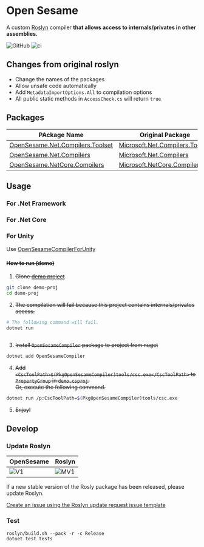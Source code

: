 Open Sesame
===

A custom [Roslyn](https://github.com/dotnet/roslyn) compiler **that allows access to internals/privates in other assemblies.**

![GitHub](https://img.shields.io/github/license/mob-sakai/OpenSesame)
![ci](https://github.com/mob-sakai/OpenSesame/workflows/Release/badge.svg)

## Changes from original roslyn

* Change the names of the packages
* Allow unsafe code automatically
* Add `MetadataImportOptions.All` to compilation options
* All public static methods in `AccessCheck.cs` will return `true`

## Packages

| PAckage Name                         | Original Package                    | Version | Downloads |
| ------------------------------------ | ----------------------------------- | ------- | --------- |
| [OpenSesame.Net.Compilers.Toolset][] | [Microsoft.Net.Compilers.Toolset][] | ![V1][] | ![D1][]   |
| [OpenSesame.Net.Compilers][]         | [Microsoft.Net.Compilers][]         | ![V2][] | ![D2][]   |
| [OpenSesame.NetCore.Compilers][]     | [Microsoft.NetCore.Compilers][]     | ![V3][] | ![D3][]   |

[OpenSesame.Net.Compilers.Toolset]: https://www.nuget.org/packages/OpenSesame.Net.Compilers.Toolset
[Microsoft.Net.Compilers.Toolset]: https://www.nuget.org/packages/Microsoft.Net.Compilers.Toolset
[V1]: https://img.shields.io/nuget/v/OpenSesame.Net.Compilers.Toolset
[D1]: https://img.shields.io/nuget/dt/OpenSesame.Net.Compilers.Toolset
[MV1]: https://img.shields.io/nuget/v/Microsoft.Net.Compilers.Toolset

[OpenSesame.Net.Compilers]: https://www.nuget.org/packages/OpenSesame.Net.Compilers
[Microsoft.Net.Compilers]: https://www.nuget.org/packages/Microsoft.Net.Compilers
[V2]: https://img.shields.io/nuget/v/OpenSesame.Net.Compilers
[D2]: https://img.shields.io/nuget/dt/OpenSesame.Net.Compilers

[OpenSesame.NetCore.Compilers]: https://www.nuget.org/packages/OpenSesame.NetCore.Compilers
[Microsoft.NetCore.Compilers]: https://www.nuget.org/packages/Microsoft.NetCore.Compilers
[V3]: https://img.shields.io/nuget/v/OpenSesame.NetCore.Compilers
[D3]: https://img.shields.io/nuget/dt/OpenSesame.NetCore.Compilers

## Usage

### For .Net Framework



### For .Net Core

### For Unity

Use [OpenSesameCompilerForUnity]()


#### ~~How to run (demo)~~

1. ~~Clone [demo project]()~~
```sh
git clone demo-proj
cd demo-proj
```
2. ~~The compilation will fail because this project contains internals/privates access.~~
```sh
# The following command will fail.
dotnet run
```
```sh
```
3. ~~Install `OpenSesameCompiler` package to project from nuget~~
```sh
dotnet add OpenSesameCompiler
```
4. ~~Add `<CscToolPath>$(PkgOpenSesameCompiler)tools/csc.exe</CscToolPath>` to `PropertyGroup` in `demo.csproj`.~~  
~~Or, execute the following command.~~
```sh
dotnet run /p:CscToolPath=$(PkgOpenSesameCompiler)tools/csc.exe
```
5. ~~Enjoy!~~

## Develop

### Update Roslyn

| OpenSesame | Roslyn   |
| ---------- | -------- |
| ![V1][]    | ![MV1][] |

If a new stable version of the Rosly package has been released, please update Roslyn.

[Create an issue using the Roslyn update request issue template][issue_template]

[issue_template]: https://github.com/mob-sakai/OpenSesame/issues/new?assignees=mob-sakai&template=update_roslyn.md&title=Request+to+update+roslyn%3A+%7Bversion%7D

### Test

```
roslyn/build.sh --pack -r -c Release
dotnet test tests
```